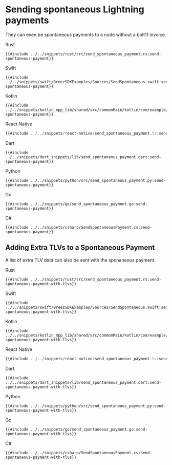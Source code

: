 # Sending spontaneous Lightning payments

They can even be spontaneous payments to a node without a bolt11 invoice.

<custom-tabs category="lang">
<div slot="title">Rust</div>
<section>

```rust,ignore
{{#include ../../snippets/rust/src/send_spontaneous_payment.rs:send-spontaneous-payment}}
```
</section>

<div slot="title">Swift</div>
<section>

```swift,ignore
{{#include ../../snippets/swift/BreezSDKExamples/Sources/SendSpontaneous.swift:send-spontaneous-payment}}
```
</section>

<div slot="title">Kotlin</div>
<section>

```kotlin,ignore
{{#include ../../snippets/kotlin_mpp_lib/shared/src/commonMain/kotlin/com/example/kotlinmpplib/SendSpontaneousPayment.kt:send-spontaneous-payment}}
```
</section>

<div slot="title">React Native</div>
<section>

```typescript
{{#include ../../snippets/react-native/send_spontaneous_payment.ts:send-spontaneous-payment}}
```
</section>

<div slot="title">Dart</div>
<section>

```dart,ignore
{{#include ../../snippets/dart_snippets/lib/send_spontaneous_payment.dart:send-spontaneous-payment}}
```
</section>

<div slot="title">Python</div>
<section>

```python,ignore
{{#include ../../snippets/python/src/send_spontaneous_payment.py:send-spontaneous-payment}}
```
</section>

<div slot="title">Go</div>
<section>

```go,ignore
{{#include ../../snippets/go/send_spontaneous_payment.go:send-spontaneous-payment}}
```
</section>

<div slot="title">C#</div>
<section>

```cs,ignore
{{#include ../../snippets/csharp/SendSpontaneousPayment.cs:send-spontaneous-payment}}
```
</section>
</custom-tabs>

## Adding Extra TLVs to a Spontaneous Payment

A list of extra TLV data can also be sent with the sponaneous payment.

<custom-tabs category="lang">
<div slot="title">Rust</div>
<section>

```rust,ignore
{{#include ../../snippets/rust/src/send_spontaneous_payment.rs:send-spontaneous-payment-with-tlvs}}
```
</section>

<div slot="title">Swift</div>
<section>

```swift,ignore
{{#include ../../snippets/swift/BreezSDKExamples/Sources/SendSpontaneous.swift:send-spontaneous-payment-with-tlvs}}
```
</section>

<div slot="title">Kotlin</div>
<section>

```kotlin,ignore
{{#include ../../snippets/kotlin_mpp_lib/shared/src/commonMain/kotlin/com/example/kotlinmpplib/SendSpontaneousPayment.kt:send-spontaneous-payment-with-tlvs}}
```
</section>

<div slot="title">React Native</div>
<section>

```typescript
{{#include ../../snippets/react-native/send_spontaneous_payment.ts:send-spontaneous-payment-with-tlvs}}
```
</section>

<div slot="title">Dart</div>
<section>

```dart,ignore
{{#include ../../snippets/dart_snippets/lib/send_spontaneous_payment.dart:send-spontaneous-payment-with-tlvs}}
```
</section>

<div slot="title">Python</div>
<section>

```python,ignore
{{#include ../../snippets/python/src/send_spontaneous_payment.py:send-spontaneous-payment-with-tlvs}}
```
</section>

<div slot="title">Go</div>
<section>

```go,ignore
{{#include ../../snippets/go/send_spontaneous_payment.go:send-spontaneous-payment-with-tlvs}}
```
</section>

<div slot="title">C#</div>
<section>

```cs,ignore
{{#include ../../snippets/csharp/SendSpontaneousPayment.cs:send-spontaneous-payment-with-tlvs}}
```
</section>
</custom-tabs>
